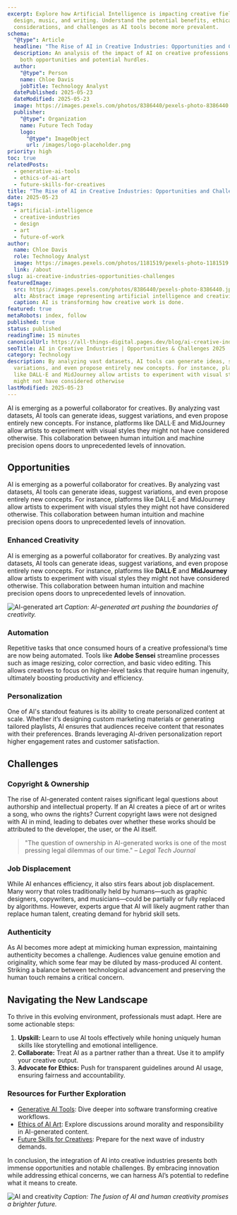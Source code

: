 ```yaml
---
excerpt: Explore how Artificial Intelligence is impacting creative fields like
  design, music, and writing. Understand the potential benefits, ethical
  considerations, and challenges as AI tools become more prevalent.
schema:
  "@type": Article
  headline: "The Rise of AI in Creative Industries: Opportunities and Challenges"
  description: An analysis of the impact of AI on creative professions, covering
    both opportunities and potential hurdles.
  author:
    "@type": Person
    name: Chloe Davis
    jobTitle: Technology Analyst
  datePublished: 2025-05-23
  dateModified: 2025-05-23
  image: https://images.pexels.com/photos/8386440/pexels-photo-8386440.jpeg?auto=compress&cs=tinysrgb&w=1260&h=750&dpr=2
  publisher:
    "@type": Organization
    name: Future Tech Today
    logo:
      "@type": ImageObject
      url: /images/logo-placeholder.png
priority: high
toc: true
relatedPosts:
  - generative-ai-tools
  - ethics-of-ai-art
  - future-skills-for-creatives
title: "The Rise of AI in Creative Industries: Opportunities and Challenges"
date: 2025-05-23
tags:
  - artificial-intelligence
  - creative-industries
  - design
  - art
  - future-of-work
author:
  name: Chloe Davis
  role: Technology Analyst
  image: https://images.pexels.com/photos/1181519/pexels-photo-1181519.jpeg?auto=compress&cs=tinysrgb&w=1260&h=750&dpr=2
  link: /about
slug: ai-creative-industries-opportunities-challenges
featuredImage:
  src: https://images.pexels.com/photos/8386440/pexels-photo-8386440.jpeg?auto=compress&cs=tinysrgb&w=1260&h=750&dpr=2
  alt: Abstract image representing artificial intelligence and creativity
  caption: AI is transforming how creative work is done.
featured: true
metaRobots: index, follow
published: true
status: published
readingTime: 15 minutes
canonicalUrl: https://all-things-digital.pages.dev/blog/ai-creative-industries-opportunities-challenges
seoTitle: AI in Creative Industries | Opportunities & Challenges 2025
category: Technology
description: By analyzing vast datasets, AI tools can generate ideas, suggest
  variations, and even propose entirely new concepts. For instance, platforms
  like DALL·E and MidJourney allow artists to experiment with visual styles they
  might not have considered otherwise
lastModified: 2025-05-23
---
```


AI is emerging as a powerful collaborator for creatives. By analyzing vast datasets, AI tools can generate ideas, suggest variations, and even propose entirely new concepts. For instance, platforms like DALL·E and MidJourney allow artists to experiment with visual styles they might not have considered otherwise. This collaboration between human intuition and machine precision opens doors to unprecedented levels of innovation.

## Opportunities

AI is emerging as a powerful collaborator for creatives. By analyzing vast datasets, AI tools can generate ideas, suggest variations, and even propose entirely new concepts. For instance, platforms like DALL·E and MidJourney allow artists to experiment with visual styles they might not have considered otherwise. This collaboration between human intuition and machine precision opens doors to unprecedented levels of innovation.

### Enhanced Creativity

AI is emerging as a powerful collaborator for creatives. By analyzing vast datasets, AI tools can generate ideas, suggest variations, and even propose entirely new concepts. For instance, platforms like **DALL·E** and **MidJourney** allow artists to experiment with visual styles they might not have considered otherwise. This collaboration between human intuition and machine precision opens doors to unprecedented levels of innovation.

![AI-generated art](https://images.pexels.com/photos/1329711/pexels-photo-1329711.jpeg?auto=compress&cs=tinysrgb&w=1260&h=750&dpr=2)
_Caption: AI-generated art pushing the boundaries of creativity._

### Automation

Repetitive tasks that once consumed hours of a creative professional’s time are now being automated. Tools like **Adobe Sensei** streamline processes such as image resizing, color correction, and basic video editing. This allows creatives to focus on higher-level tasks that require human ingenuity, ultimately boosting productivity and efficiency.

### Personalization

One of AI's standout features is its ability to create personalized content at scale. Whether it’s designing custom marketing materials or generating tailored playlists, AI ensures that audiences receive content that resonates with their preferences. Brands leveraging AI-driven personalization report higher engagement rates and customer satisfaction.

## Challenges

### Copyright & Ownership

The rise of AI-generated content raises significant legal questions about authorship and intellectual property. If an AI creates a piece of art or writes a song, who owns the rights? Current copyright laws were not designed with AI in mind, leading to debates over whether these works should be attributed to the developer, the user, or the AI itself.

> "The question of ownership in AI-generated works is one of the most pressing legal dilemmas of our time." – _Legal Tech Journal_

### Job Displacement

While AI enhances efficiency, it also stirs fears about job displacement. Many worry that roles traditionally held by humans—such as graphic designers, copywriters, and musicians—could be partially or fully replaced by algorithms. However, experts argue that AI will likely augment rather than replace human talent, creating demand for hybrid skill sets.

### Authenticity

As AI becomes more adept at mimicking human expression, maintaining authenticity becomes a challenge. Audiences value genuine emotion and originality, which some fear may be diluted by mass-produced AI content. Striking a balance between technological advancement and preserving the human touch remains a critical concern.

## Navigating the New Landscape

To thrive in this evolving environment, professionals must adapt. Here are some actionable steps:

1. **Upskill:** Learn to use AI tools effectively while honing uniquely human skills like storytelling and emotional intelligence.
2. **Collaborate:** Treat AI as a partner rather than a threat. Use it to amplify your creative output.
3. **Advocate for Ethics:** Push for transparent guidelines around AI usage, ensuring fairness and accountability.

### Resources for Further Exploration

- [Generative AI Tools](#): Dive deeper into software transforming creative workflows.
- [Ethics of AI Art](#): Explore discussions around morality and responsibility in AI-generated content.
- [Future Skills for Creatives](#): Prepare for the next wave of industry demands.

In conclusion, the integration of AI into creative industries presents both immense opportunities and notable challenges. By embracing innovation while addressing ethical concerns, we can harness AI’s potential to redefine what it means to create.

![AI and creativity](https://images.pexels.com/photos/4164418/pexels-photo-4164418.jpeg?auto=compress&cs=tinysrgb&w=1260&h=750&dpr=2)
_Caption: The fusion of AI and human creativity promises a brighter future._
